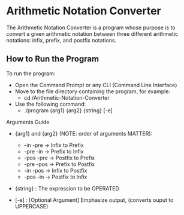 # Arithmetic Notation Converter

The Arithmetic Notation Converter is a program whose purpose is to convert a given arithmetic notation between three different arithmetic notations: infix, prefix, and postfix notations.

## How to Run the Program

To run the program:

* Open the Command Prompt or any CLI (Command Line Interface)
* Move to the file directory containing the program, for example:
    * cd /Arithmetic-Notation-Converter
* Use the following command:
    * ./program {arg1} {arg2} {string} [-e]

Arguments Guide
* {arg1} and {arg2} (NOTE: order of arguments MATTER):
    * -in   -pre     -> Infix to Prefix
    * -pre  -in      -> Prefix to Infix
    * -pos  -pre     -> Postfix to Prefix
    * -pre  -pos     -> Prefix to Postfix
    * -in   -pos     -> Infix to Postfix
    * -pos  -in      -> Postfix to Infix

* {string}           : The expression to be OPERATED

* [-e]               : [Optional Argument] Emphasize output, (converts ouput to UPPERCASE)